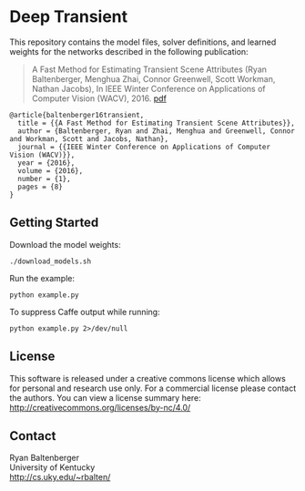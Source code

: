 # Deep Transient 

This repository contains the model files, solver definitions, and
learned weights for the networks described in the following
publication: 

> A Fast Method for Estimating Transient Scene Attributes (Ryan
> Baltenberger, Menghua Zhai, Connor Greenwell, Scott Workman, 
> Nathan Jacobs), In IEEE Winter Conference on Applications of
> Computer Vision (WACV), 2016.
> [pdf](http://cs.uky.edu/~rbalten/transient/docs/Baltenberger_Transient-Attributes_WACV16.pdf) 

```
@article{baltenberger16transient,
  title = {{A Fast Method for Estimating Transient Scene Attributes}}, 
  author = {Baltenberger, Ryan and Zhai, Menghua and Greenwell, Connor and Workman, Scott and Jacobs, Nathan}, 
  journal = {{IEEE Winter Conference on Applications of Computer Vision (WACV)}}, 
  year = {2016}, 
  volume = {2016}, 
  number = {1}, 
  pages = {8}
}
```

## Getting Started

Download the model weights:

```./download_models.sh```

Run the example:

```python example.py```

To suppress Caffe output while running:

```python example.py 2>/dev/null```

## License

This software is released under a creative commons license which
allows for personal and research use only. For a commercial license
please contact the authors. You can view a license summary here:
http://creativecommons.org/licenses/by-nc/4.0/

## Contact

Ryan Baltenberger  
University of Kentucky  
http://cs.uky.edu/~rbalten/


